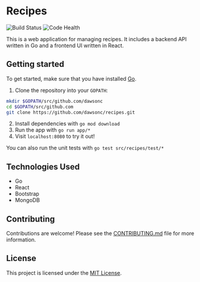 # Recipes

![Build Status](https://github.com/dawsonc/recipes/actions/workflows/go_build.yml/badge.svg?branch=main)
![Code Health](https://github.com/dawsonc/recipes/actions/workflows/go_fmt.yml/badge.svg?branch=main)

This is a web application for managing recipes. It includes a backend API written in Go and a frontend UI written in React.

## Getting started

To get started, make sure that you have installed [Go](golang.org).

1. Clone the repository into your `GOPATH`:

```bash
mkdir $GOPATH/src/github.com/dawsonc
cd $GOPATH/src/github.com
git clone https://github.com/dawsonc/recipes.git
```

2. Install dependencies with `go mod download`
3. Run the app with `go run app/*`
4. Visit `localhost:8080` to try it out!

You can also run the unit tests with `go test src/recipes/test/*`

## Technologies Used

- Go
- React
- Bootstrap
- MongoDB

## Contributing

Contributions are welcome! Please see the [CONTRIBUTING.md](CONTRIBUTING.md) file for more information.

## License

This project is licensed under the [MIT License](LICENSE).
